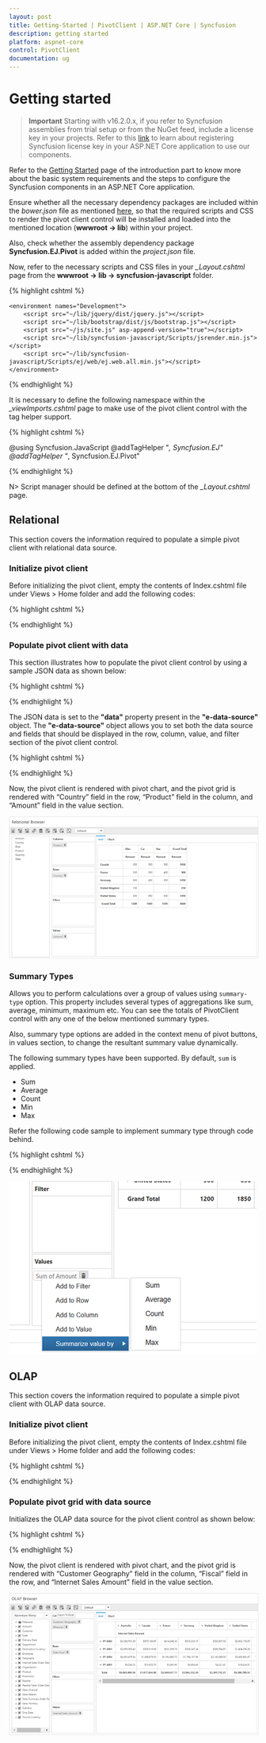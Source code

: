 ```yaml
---
layout: post
title: Getting-Started | PivotClient | ASP.NET Core | Syncfusion
description: getting started
platform: aspnet-core
control: PivotClient
documentation: ug
---
```


# Getting started

>**Important**
Starting with v16.2.0.x, if you refer to Syncfusion assemblies from trial setup or from the NuGet feed, include a license key in your projects. Refer to this [link](https://help.syncfusion.com/common/essential-studio/licensing/overview) to learn about registering Syncfusion license key in your ASP.NET Core application to use our components.

Refer to the [Getting Started](/aspnet-core/getting-started) page of the introduction part to know more about the basic system requirements and the steps to configure the Syncfusion components in an ASP.NET Core application.

Ensure whether all the necessary dependency packages are included within the *bower.json* file as mentioned [here](/aspnet-core/getting-started#configure-syncfusion-components-in-aspnet-core-application), so that the required scripts and CSS to render the pivot client control will be installed and loaded into the mentioned location (**wwwroot -> lib**) within your project.

Also, check whether the assembly dependency package **Syncfusion.EJ.Pivot**  is added within the *project.json* file.

Now, refer to the necessary scripts and CSS files in your *_Layout.cshtml* page from the **wwwroot -> lib -> syncfusion-javascript** folder.

{% highlight cshtml %}

<html>
<head>
    <environment names="Development">
        <link rel="stylesheet" href="~/lib/bootstrap/dist/css/bootstrap.css" />
        <link rel="stylesheet" href="~/css/site.css" />
        <link href="~/lib/syncfusion-javascript/Content/ej/web/default-theme/ej.web.all.min.css" rel="stylesheet" />
        <link href="~/lib/syncfusion-javascript/Content/ej/web/responsive-css/ej.responsive.css" rel="stylesheet" />
    </environment>
</head>
<body>

    <environment names="Development">
        <script src="~/lib/jquery/dist/jquery.js"></script>
        <script src="~/lib/bootstrap/dist/js/bootstrap.js"></script>
        <script src="~/js/site.js" asp-append-version="true"></script>
        <script src="~/lib/syncfusion-javascript/Scripts/jsrender.min.js"></script>
        <script src="~/lib/syncfusion-javascript/Scripts/ej/web/ej.web.all.min.js"></script>
    </environment>

</body>
</html>

{% endhighlight %}

It is necessary to define the following namespace within the *_viewImports.cshtml* page to make use of the pivot client control with the tag helper support.

{% highlight cshtml %}

@using Syncfusion.JavaScript
@addTagHelper "*, Syncfusion.EJ"
@addTagHelper "*, Syncfusion.EJ.Pivot"

{% endhighlight %}

N> Script manager should be defined at the bottom of the *_Layout.cshtml* page.

## Relational

This section covers the information required to populate a simple pivot client with relational data source.

### Initialize pivot client

Before initializing the pivot client, empty the contents of Index.cshtml file under Views > Home folder and add the following codes:

{% highlight cshtml %}

<ej-pivot-client id="PivotClient1" title="Relational Browser"></ej-pivot-client>

{% endhighlight %}

### Populate pivot client with data

This section illustrates how to populate the pivot client control by using a sample JSON data as shown below:

{% highlight cshtml %}

<ej-pivot-client id="PivotClient1" title="Relational Browser" load="onload"></ej-pivot-client>

<script type="text/javascript">
function onload(args) {
    args.model.dataSource.data = [
                    { Amount: 100, Country: "Canada", Date: "FY 2005", Product: "Bike", Quantity: 2, State: "Alberta" },
                    { Amount: 200, Country: "Canada", Date: "FY 2006", Product: "Van", Quantity: 3, State: "British Columbia" },
                    { Amount: 300, Country: "Canada", Date: "FY 2007", Product: "Car", Quantity: 4, State: "Brunswick" },
                    { Amount: 150, Country: "Canada", Date: "FY 2008", Product: "Bike", Quantity: 3, State: "Manitoba" },
                    { Amount: 200, Country: "Canada", Date: "FY 2006", Product: "Car", Quantity: 4, State: "Ontario" },
                    { Amount: 100, Country: "Canada", Date: "FY 2007", Product: "Van", Quantity: 1, State: "Quebec" },
                    { Amount: 200, Country: "France", Date: "FY 2005", Product: "Bike", Quantity: 2, State: "Charente-Maritime" },
                    { Amount: 250, Country: "France", Date: "FY 2006", Product: "Van", Quantity: 4, State: "Essonne" },
                    { Amount: 300, Country: "France", Date: "FY 2007", Product: "Car", Quantity: 3, State: "Garonne (Haute)" },
                    { Amount: 150, Country: "France", Date: "FY 2008", Product: "Van", Quantity: 2, State: "Gers" },
                    { Amount: 200, Country: "Germany", Date: "FY 2006", Product: "Van", Quantity: 3, State: "Bayern" },
                    { Amount: 250, Country: "Germany", Date: "FY 2007", Product: "Car", Quantity: 3, State: "Brandenburg" },
                    { Amount: 150, Country: "Germany", Date: "FY 2008", Product: "Car", Quantity: 4, State: "Hamburg" },
                    { Amount: 200, Country: "Germany", Date: "FY 2008", Product: "Bike", Quantity: 4, State: "Hessen" },
                    { Amount: 150, Country: "Germany", Date: "FY 2007", Product: "Van", Quantity: 3, State: "Nordrhein-Westfalen" },
                    { Amount: 100, Country: "Germany", Date: "FY 2005", Product: "Bike", Quantity: 2, State: "Saarland" },
                    { Amount: 150, Country: "United Kingdom", Date: "FY 2008", Product: "Bike", Quantity: 5, State: "England" },
                    { Amount: 250, Country: "United States", Date: "FY 2007", Product: "Car", Quantity: 4, State: "Alabama" },
                    { Amount: 200, Country: "United States", Date: "FY 2005", Product: "Van", Quantity: 4, State: "California" },
                    { Amount: 100, Country: "United States", Date: "FY 2006", Product: "Bike", Quantity: 2, State: "Colorado" },
                    { Amount: 150, Country: "United States", Date: "FY 2008", Product: "Car", Quantity: 3, State: "New Mexico" },
                    { Amount: 200, Country: "United States", Date: "FY 2005", Product: "Bike", Quantity: 4, State: "New York" },
                    { Amount: 250, Country: "United States", Date: "FY 2008", Product: "Car", Quantity: 3, State: "North Carolina" },
                    { Amount: 300, Country: "United States", Date: "FY 2007", Product: "Van", Quantity: 4, State: "South Carolina" }
    ];
}
</script>

{% endhighlight %}

The JSON data is set to the **"data"** property present in the **"e-data-source"** object. The **"e-data-source"** object allows you to set both the data source and fields that should be displayed in the row, column, value, and filter section of the pivot client control.

{% highlight cshtml %}

<ej-pivot-client id="PivotClient1" title="Relational Browser" load="onload">
    <e-data-source>
        <e-pivot-rows>
            <e-row-field field-name="Country" field-caption="Country"></e-row-field>
        </e-pivot-rows>
        <e-pivot-columns>
            <e-column-field field-name="Product" field-caption="Product"></e-column-field>
        </e-pivot-columns>
        <e-pivot-values>
            <e-value-field field-name="Amount" field-caption="Amount"></e-value-field>
        </e-pivot-values>
    </e-data-source>
</ej-pivot-client>

{% endhighlight %}

Now, the pivot client is rendered with pivot chart, and the pivot grid is rendered with “Country” field in the row, “Product” field in the column, and “Amount” field in the value section.

![ASP NET Core pivot client control rendered with relational client mode](Getting-Started_images/purejs.png)

### Summary Types

Allows you to perform calculations over a group of values using `summary-type` option. This property includes several types of aggregations like sum, average, minimum, maximum etc. You can see the totals of PivotClient control with any one of the below mentioned summary types. 

Also, summary type options are added in the context menu of pivot buttons, in values section, to change the resultant summary value dynamically.

 The following summary types have been supported. By default, `sum` is applied.

* Sum
* Average
* Count
* Min
* Max

Refer the following code sample to implement summary type through code behind.

{% highlight cshtml %}

<ej-pivot-client id="PivotClient1" load="onload">
    <e-data-source>
        <e-pivot-rows>
            <e-row-field field-name="Country" field-caption="Country"></e-row-field>
        </e-pivot-rows>
        <e-pivot-columns>
            <e-column-field field-name="Product" field-caption="Product"></e-column-field>
        </e-pivot-columns>
        <e-pivot-values>
            <e-value-field field-name="Amount" field-caption="Amount" summary-type="Count"></e-value-field>
            <e-value-field field-name="Quantity" field-caption="Quantity" summary-type="Min"></e-value-field>
        </e-pivot-values>
    </e-data-source>
</ej-pivot-client>

<script type="text/javascript">
function onload(args) {
    args.model.dataSource.data = pivot_dataset;
}
</script>

{% endhighlight %}

![Summary types in ASP NET Core pivot](Getting-Started_images/client_mode_summary.png)


## OLAP

This section covers the information required to populate a simple pivot client with OLAP data source.

### Initialize pivot client

Before initializing the pivot client, empty the contents of Index.cshtml file under Views > Home folder and add the following codes:

{% highlight cshtml %}

<ej-pivot-client id="PivotClient1" title="OLAP Browser"></ej-pivot-client>

{% endhighlight %}

### Populate pivot grid with data source

Initializes the OLAP data source for the pivot client control as shown below:

{% highlight cshtml %}

<ej-pivot-client id="PivotClient1" title="OLAP Browser">
    <e-data-source catalog="Adventure Works DW 2008 SE" cube="Adventure Works" data="//bi.syncfusion.com/olap/msmdpump.dll">
        <e-pivot-rows>
            <e-row-field field-name="[Date].[Fiscal]"></e-row-field>
        </e-pivot-rows>
        <e-pivot-columns>
            <e-column-field field-name="[Customer].[Customer Geography]"></e-column-field>
        </e-pivot-columns>
        <e-pivot-values>
            <e-value-field axis="Column">
                <e-measures>
                    <e-measure-items field-name="[Measures].[Internet Sales Amount]"></e-measure-items>
                </e-measures>
            </e-value-field>
        </e-pivot-values>
    </e-data-source>
</ej-pivot-client>

{% endhighlight %}

Now, the pivot client is rendered with pivot chart, and the pivot grid is rendered with “Customer Geography” field in the column, “Fiscal” field in the row, and “Internet Sales Amount” field in the value section.

![ASP NET Core pivot client control rendered with OLAP client mode](Getting-Started_images/OlapClientside.png)
